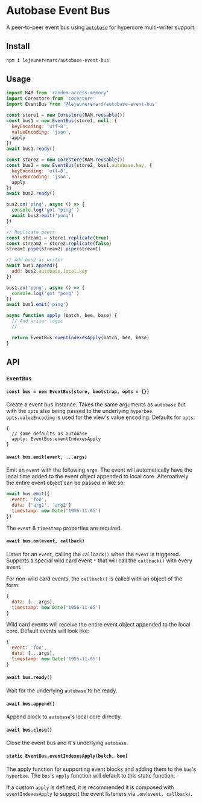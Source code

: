 # Autobase Event Bus

A peer-to-peer event bus using
[`autobase`](https://github.com/holepunchto/autobase) for hypercore multi-writer
support.

## Install

```bash
npm i lejeunerenard/autobase-event-bus
```

## Usage

```js
import RAM from 'random-access-memory'
import Corestore from 'corestore'
import EventBus from '@lejeunerenard/autobase-event-bus'

const store1 = new Corestore(RAM.reusable())
const bus1 = new EventBus(store1, null, {
  keyEncoding: 'utf-8',
  valueEncoding: 'json',
  apply
})
await bus1.ready()

const store2 = new Corestore(RAM.reusable())
const bus2 = new EventBus(store2, bus1.autobase.key, {
  keyEncoding: 'utf-8',
  valueEncoding: 'json',
  apply
})
await bus2.ready()

bus2.on('ping', async () => {
  console.log('got "ping"')
  await bus2.emit('pong')
})

// Replicate peers
const stream1 = store1.replicate(true)
const stream2 = store2.replicate(false)
stream1.pipe(stream2).pipe(stream1)

// Add bus2 as writer
await bus1.append({
  add: bus2.autobase.local.key
})

bus1.on('pong', async () => {
  console.log('got "pong"')
})
await bus1.emit('ping')

async function apply (batch, bee, base) {
  // Add writer logic
  // ..

  return EventBus.eventIndexesApply(batch, bee, base)
}
```

## API

### `EventBus`

#### `const bus = new EventBus(store, bootstrap, opts = {})`

Create a event bus instance. Takes the same arguments as `autobase` but with the
`opts` also being passed to the underlying `hyperbee`. `opts.valueEncoding` is
used for the view's value encoding. Defaults for `opts`:

```
{
  // same defaults as autobase
  apply: EventBus.eventIndexesApply
}
```

#### `await bus.emit(event, ...args)`

Emit an `event` with the following `args`. The event will automatically have the
local time added to the event object appended to local core. Alternatively the
entire event object can be passed in like so:

```js
await bus.emit({
  event: 'foo',
  data: ['arg1', 'arg2']
  timestamp: new Date('1955-11-05')
})
```

The `event` & `timestamp` properties are required.

#### `await bus.on(event, callback)`

Listen for an `event`, calling the `callback()` when the `event` is triggered.
Supports a special wild card event `*` that will call the `callback()` with every
event.

For non-wild card events, the `callback()` is called with an object of the form:

```js
{
  data: [...args],
  timestamp: new Date('1955-11-05')
}
```

Wild card events will receive the entire event object appended to the local
core. Default events will look like:

```js
{
  event: 'foo',
  data: [...args],
  timestamp: new Date('1955-11-05')
}
```

#### `await bus.ready()`

Wait for the underlying `autobase` to be ready.

#### `await bus.append()`

Append block to `autobase`'s local core directly.

#### `await bus.close()`

Close the event bus and it's underlying `autobase`.

#### `static EventBus.eventIndexesApply(batch, bee)`

The apply function for supporting event blocks and adding them to the `bus`'s
`hyperbee`. The `bus`'s `apply` function will default to this static function.

If a custom `apply` is defined, it is recommended it is composed with
`eventIndexesApply` to support the event listeners via `.on(event, callback)`.
